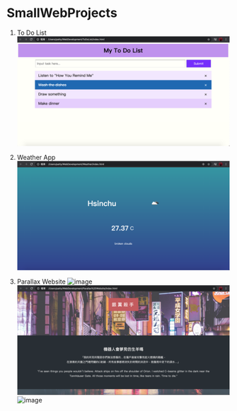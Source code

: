 # SmallWebProjects
1. To Do List
![image](https://github.com/RavenCheng1120/SmallWebProjects/blob/master/ToDoList/imageP1.png)    

2. Weather App
![image](https://github.com/RavenCheng1120/SmallWebProjects/blob/master/Weather/imageP2.png)

3. Parallax Website
![image](https://github.com/RavenCheng1120/SmallWebProjects/blob/master/ParallaxWebsite/images/imageP3-1.png)  
![image](https://github.com/RavenCheng1120/SmallWebProjects/blob/master/ParallaxWebsite/images/imageP3-2.png)  
![image](https://github.com/RavenCheng1120/SmallWebProjects/blob/master/ParallaxWebsite/images/imageP3-3.png)